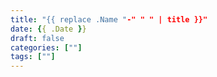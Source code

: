 ```yaml
---
title: "{{ replace .Name "-" " " | title }}"
date: {{ .Date }}
draft: false
categories: [""]
tags: [""]
---
```


